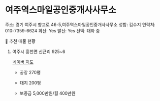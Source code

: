# 여주역스마일공인중개사사무소

주소: 경기 여주시 향교로 46-5,여주역스마일공인중개사사무소
성함: 김수지
연락처: 010-7359-6624
회신: Yes
발신: Yes
선택: 대화 중

📍 추천 매물 현황

1. 여주시 흥천면 신근리 925~6
    
    [네이버 지도](https://naver.me/5r9BxCNV)
    
    - 공장 270평
    
    - 대지 200평
    
    - 보증금 5,000만원/월 400만원